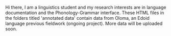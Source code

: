 Hi there, I am a linguistics student and my research interests are in language documentation and the Phonology-Grammar interface. These HTML files in the folders titled 'annotated data' contain data from Oloma, an Edoid language previous fieldwork (ongoing project). More data will be uploaded soon.
